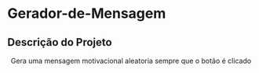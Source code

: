 ﻿# Gerador-de-Mensagem


## Descrição do Projeto
<p align="center">Gera uma mensagem motivacional aleatoria sempre que o botão é clicado </p>
